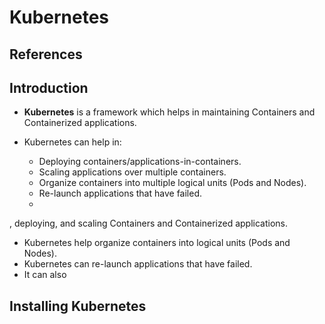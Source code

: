 # Kubernetes

## References


## Introduction

* **Kubernetes** is a framework which helps in maintaining Containers and Containerized applications.

* Kubernetes can help in:
	* Deploying containers/applications-in-containers.
	* Scaling applications over multiple containers.
	* Organize containers into multiple logical units (Pods and Nodes).
	* Re-launch applications that have failed.
	* 
, deploying, and scaling Containers and Containerized applications.
* Kubernetes help organize containers into logical units (Pods and Nodes).
* Kubernetes can re-launch applications that have failed.
* It can also


## Installing Kubernetes

